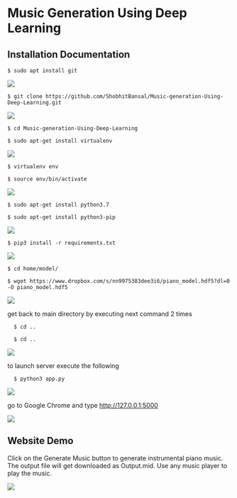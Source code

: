 # Music Generation Using Deep Learning 

## Installation Documentation

    $ sudo apt install git
    
![](Screenshots/1.png)

    $ git clone https://github.com/ShobhitBansal/Music-generation-Using-Deep-Learning.git
    
![](Screenshots/2.png)
  
    $ cd Music-generation-Using-Deep-Learning

    $ sudo apt-get install virtualenv
    
![](Screenshots/3.png)

    $ virtualenv env

    $ source env/bin/activate
    
![](Screenshots/4.png)
    
    $ sudo apt-get install python3.7
    
    $ sudo apt-get install python3-pip
    
![](Screenshots/5.png)

    $ pip3 install -r requirements.txt
    
![](Screenshots/6.png)
    
    $ cd home/model/
    
    $ wget https://www.dropbox.com/s/nn9975383dee3i6/piano_model.hdf5?dl=0 -O piano_model.hdf5
    
![](Screenshots/7.png)
    
get back to main directory by executing next command 2 times

	  $ cd ..

	  $ cd ..
	  
![](Screenshots/8.png)
    
to launch server execute the following

	  $ python3 app.py
	  
![](Screenshots/9.png)
    
go to Google Chrome and type http://127.0.0.1:5000

![](Screenshots/10.png)
 
## Website Demo
 
Click on the Generate Music button to generate instrumental piano music. The output file will get downloaded as Output.mid. Use any music player to play the music.

![](Screenshots/11.png)
